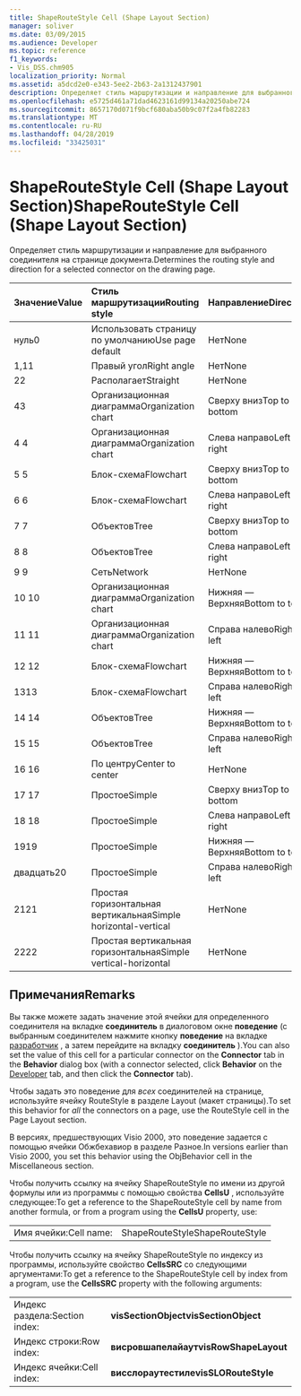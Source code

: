 ```yaml
---
title: ShapeRouteStyle Cell (Shape Layout Section)
manager: soliver
ms.date: 03/09/2015
ms.audience: Developer
ms.topic: reference
f1_keywords:
- Vis_DSS.chm905
localization_priority: Normal
ms.assetid: a5dcd2e0-e343-5ee2-2b63-2a1312437901
description: Определяет стиль маршрутизации и направление для выбранного соединителя на странице документа.
ms.openlocfilehash: e5725d461a71dad4623161d99134a20250abe724
ms.sourcegitcommit: 8657170d071f9bcf680aba50b9c07f2a4fb82283
ms.translationtype: MT
ms.contentlocale: ru-RU
ms.lasthandoff: 04/28/2019
ms.locfileid: "33425031"
---
```

# <a name="shaperoutestyle-cell-shape-layout-section"></a><span data-ttu-id="f987a-103">ShapeRouteStyle Cell (Shape Layout Section)</span><span class="sxs-lookup"><span data-stu-id="f987a-103">ShapeRouteStyle Cell (Shape Layout Section)</span></span>

<span data-ttu-id="f987a-104">Определяет стиль маршрутизации и направление для выбранного соединителя на странице документа.</span><span class="sxs-lookup"><span data-stu-id="f987a-104">Determines the routing style and direction for a selected connector on the drawing page.</span></span>
  
|<span data-ttu-id="f987a-105">**Значение**</span><span class="sxs-lookup"><span data-stu-id="f987a-105">**Value**</span></span>|<span data-ttu-id="f987a-106">**Стиль маршрутизации**</span><span class="sxs-lookup"><span data-stu-id="f987a-106">**Routing style**</span></span>|<span data-ttu-id="f987a-107">**Направление**</span><span class="sxs-lookup"><span data-stu-id="f987a-107">**Direction**</span></span>|<span data-ttu-id="f987a-108">**Константа автоматизации**</span><span class="sxs-lookup"><span data-stu-id="f987a-108">**Automation constant**</span></span>|
|:-----|:-----|:-----|:-----|
|<span data-ttu-id="f987a-109">нуль</span><span class="sxs-lookup"><span data-stu-id="f987a-109">0</span></span>  <br/> |<span data-ttu-id="f987a-110">Использовать страницу по умолчанию</span><span class="sxs-lookup"><span data-stu-id="f987a-110">Use page default</span></span>  <br/> |<span data-ttu-id="f987a-111">Нет</span><span class="sxs-lookup"><span data-stu-id="f987a-111">None</span></span>  <br/> |<span data-ttu-id="f987a-112">**вислораутедефаулт**</span><span class="sxs-lookup"><span data-stu-id="f987a-112">**visLORouteDefault**</span></span> <br/> |
|<span data-ttu-id="f987a-113">1,1</span><span class="sxs-lookup"><span data-stu-id="f987a-113">1</span></span>  <br/> |<span data-ttu-id="f987a-114">Правый угол</span><span class="sxs-lookup"><span data-stu-id="f987a-114">Right angle</span></span>  <br/> |<span data-ttu-id="f987a-115">Нет</span><span class="sxs-lookup"><span data-stu-id="f987a-115">None</span></span>  <br/> |<span data-ttu-id="f987a-116">**вислораутеригхтангле**</span><span class="sxs-lookup"><span data-stu-id="f987a-116">**visLORouteRightAngle**</span></span> <br/> |
|<span data-ttu-id="f987a-117">2</span><span class="sxs-lookup"><span data-stu-id="f987a-117">2</span></span>  <br/> |<span data-ttu-id="f987a-118">Располагает</span><span class="sxs-lookup"><span data-stu-id="f987a-118">Straight</span></span>  <br/> |<span data-ttu-id="f987a-119">Нет</span><span class="sxs-lookup"><span data-stu-id="f987a-119">None</span></span>  <br/> |<span data-ttu-id="f987a-120">**вислораутестраигхт**</span><span class="sxs-lookup"><span data-stu-id="f987a-120">**visLORouteStraight**</span></span> <br/> |
|<span data-ttu-id="f987a-121">4</span><span class="sxs-lookup"><span data-stu-id="f987a-121">3</span></span>  <br/> |<span data-ttu-id="f987a-122">Организационная диаграмма</span><span class="sxs-lookup"><span data-stu-id="f987a-122">Organization chart</span></span>  <br/> |<span data-ttu-id="f987a-123">Сверху вниз</span><span class="sxs-lookup"><span data-stu-id="f987a-123">Top to bottom</span></span>  <br/> |<span data-ttu-id="f987a-124">**вислораутеоргчартнс**</span><span class="sxs-lookup"><span data-stu-id="f987a-124">**visLORouteOrgChartNS**</span></span> <br/> |
|<span data-ttu-id="f987a-125">4 </span><span class="sxs-lookup"><span data-stu-id="f987a-125">4</span></span>  <br/> |<span data-ttu-id="f987a-126">Организационная диаграмма</span><span class="sxs-lookup"><span data-stu-id="f987a-126">Organization chart</span></span>  <br/> |<span data-ttu-id="f987a-127">Слева направо</span><span class="sxs-lookup"><span data-stu-id="f987a-127">Left to right</span></span>  <br/> |<span data-ttu-id="f987a-128">**вислораутеоргчартве**</span><span class="sxs-lookup"><span data-stu-id="f987a-128">**visLORouteOrgChartWE**</span></span> <br/> |
|<span data-ttu-id="f987a-129">5 </span><span class="sxs-lookup"><span data-stu-id="f987a-129">5</span></span>  <br/> |<span data-ttu-id="f987a-130">Блок-схема</span><span class="sxs-lookup"><span data-stu-id="f987a-130">Flowchart</span></span>  <br/> |<span data-ttu-id="f987a-131">Сверху вниз</span><span class="sxs-lookup"><span data-stu-id="f987a-131">Top to bottom</span></span>  <br/> |<span data-ttu-id="f987a-132">**вислораутефловчартнс**</span><span class="sxs-lookup"><span data-stu-id="f987a-132">**visLORouteFlowchartNS**</span></span> <br/> |
|<span data-ttu-id="f987a-133">6 </span><span class="sxs-lookup"><span data-stu-id="f987a-133">6</span></span>  <br/> |<span data-ttu-id="f987a-134">Блок-схема</span><span class="sxs-lookup"><span data-stu-id="f987a-134">Flowchart</span></span>  <br/> |<span data-ttu-id="f987a-135">Слева направо</span><span class="sxs-lookup"><span data-stu-id="f987a-135">Left to right</span></span>  <br/> |<span data-ttu-id="f987a-136">**вислораутефловчартве**</span><span class="sxs-lookup"><span data-stu-id="f987a-136">**visLORouteFlowchartWE**</span></span> <br/> |
|<span data-ttu-id="f987a-137">7 </span><span class="sxs-lookup"><span data-stu-id="f987a-137">7</span></span>  <br/> |<span data-ttu-id="f987a-138">Объектов</span><span class="sxs-lookup"><span data-stu-id="f987a-138">Tree</span></span>  <br/> |<span data-ttu-id="f987a-139">Сверху вниз</span><span class="sxs-lookup"><span data-stu-id="f987a-139">Top to bottom</span></span>  <br/> |<span data-ttu-id="f987a-140">**вислораутетринс**</span><span class="sxs-lookup"><span data-stu-id="f987a-140">**visLORouteTreeNS**</span></span> <br/> |
|<span data-ttu-id="f987a-141">8 </span><span class="sxs-lookup"><span data-stu-id="f987a-141">8</span></span>  <br/> |<span data-ttu-id="f987a-142">Объектов</span><span class="sxs-lookup"><span data-stu-id="f987a-142">Tree</span></span>  <br/> |<span data-ttu-id="f987a-143">Слева направо</span><span class="sxs-lookup"><span data-stu-id="f987a-143">Left to right</span></span>  <br/> |<span data-ttu-id="f987a-144">**вислораутетриве**</span><span class="sxs-lookup"><span data-stu-id="f987a-144">**visLORouteTreeWE**</span></span> <br/> |
|<span data-ttu-id="f987a-145">9 </span><span class="sxs-lookup"><span data-stu-id="f987a-145">9</span></span>  <br/> |<span data-ttu-id="f987a-146">Сеть</span><span class="sxs-lookup"><span data-stu-id="f987a-146">Network</span></span>  <br/> |<span data-ttu-id="f987a-147">Нет</span><span class="sxs-lookup"><span data-stu-id="f987a-147">None</span></span>  <br/> |<span data-ttu-id="f987a-148">**вислораутенетворк**</span><span class="sxs-lookup"><span data-stu-id="f987a-148">**visLORouteNetwork**</span></span> <br/> |
|<span data-ttu-id="f987a-149">10 </span><span class="sxs-lookup"><span data-stu-id="f987a-149">10</span></span>  <br/> |<span data-ttu-id="f987a-150">Организационная диаграмма</span><span class="sxs-lookup"><span data-stu-id="f987a-150">Organization chart</span></span>  <br/> |<span data-ttu-id="f987a-151">Нижняя — Верхняя</span><span class="sxs-lookup"><span data-stu-id="f987a-151">Bottom to top</span></span>  <br/> |<span data-ttu-id="f987a-152">**вислораутеоргчартсн**</span><span class="sxs-lookup"><span data-stu-id="f987a-152">**visLORouteOrgChartSN**</span></span> <br/> |
|<span data-ttu-id="f987a-153">11 </span><span class="sxs-lookup"><span data-stu-id="f987a-153">11</span></span>  <br/> |<span data-ttu-id="f987a-154">Организационная диаграмма</span><span class="sxs-lookup"><span data-stu-id="f987a-154">Organization chart</span></span>  <br/> |<span data-ttu-id="f987a-155">Справа налево</span><span class="sxs-lookup"><span data-stu-id="f987a-155">Right to left</span></span>  <br/> |<span data-ttu-id="f987a-156">**вислораутеоргчартев**</span><span class="sxs-lookup"><span data-stu-id="f987a-156">**visLORouteOrgChartEW**</span></span> <br/> |
|<span data-ttu-id="f987a-157">12 </span><span class="sxs-lookup"><span data-stu-id="f987a-157">12</span></span>  <br/> |<span data-ttu-id="f987a-158">Блок-схема</span><span class="sxs-lookup"><span data-stu-id="f987a-158">Flowchart</span></span>  <br/> |<span data-ttu-id="f987a-159">Нижняя — Верхняя</span><span class="sxs-lookup"><span data-stu-id="f987a-159">Bottom to top</span></span>  <br/> |<span data-ttu-id="f987a-160">**вислораутефловчартсн**</span><span class="sxs-lookup"><span data-stu-id="f987a-160">**visLORouteFlowchartSN**</span></span> <br/> |
|<span data-ttu-id="f987a-161">13</span><span class="sxs-lookup"><span data-stu-id="f987a-161">13</span></span>  <br/> |<span data-ttu-id="f987a-162">Блок-схема</span><span class="sxs-lookup"><span data-stu-id="f987a-162">Flowchart</span></span>  <br/> |<span data-ttu-id="f987a-163">Справа налево</span><span class="sxs-lookup"><span data-stu-id="f987a-163">Right to left</span></span>  <br/> |<span data-ttu-id="f987a-164">**вислораутефловчартев**</span><span class="sxs-lookup"><span data-stu-id="f987a-164">**visLORouteFlowchartEW**</span></span> <br/> |
|<span data-ttu-id="f987a-165">14 </span><span class="sxs-lookup"><span data-stu-id="f987a-165">14</span></span>  <br/> |<span data-ttu-id="f987a-166">Объектов</span><span class="sxs-lookup"><span data-stu-id="f987a-166">Tree</span></span>  <br/> |<span data-ttu-id="f987a-167">Нижняя — Верхняя</span><span class="sxs-lookup"><span data-stu-id="f987a-167">Bottom to top</span></span>  <br/> |<span data-ttu-id="f987a-168">**вислораутетрисн**</span><span class="sxs-lookup"><span data-stu-id="f987a-168">**visLORouteTreeSN**</span></span> <br/> |
|<span data-ttu-id="f987a-169">15 </span><span class="sxs-lookup"><span data-stu-id="f987a-169">15</span></span>  <br/> |<span data-ttu-id="f987a-170">Объектов</span><span class="sxs-lookup"><span data-stu-id="f987a-170">Tree</span></span>  <br/> |<span data-ttu-id="f987a-171">Справа налево</span><span class="sxs-lookup"><span data-stu-id="f987a-171">Right to left</span></span>  <br/> |<span data-ttu-id="f987a-172">**вислораутетриев**</span><span class="sxs-lookup"><span data-stu-id="f987a-172">**visLORouteTreeEW**</span></span> <br/> |
|<span data-ttu-id="f987a-173">16 </span><span class="sxs-lookup"><span data-stu-id="f987a-173">16</span></span>  <br/> |<span data-ttu-id="f987a-174">По центру</span><span class="sxs-lookup"><span data-stu-id="f987a-174">Center to center</span></span>  <br/> |<span data-ttu-id="f987a-175">Нет</span><span class="sxs-lookup"><span data-stu-id="f987a-175">None</span></span>  <br/> |<span data-ttu-id="f987a-176">**вислораутецентертоцентер**</span><span class="sxs-lookup"><span data-stu-id="f987a-176">**visLORouteCenterToCenter**</span></span> <br/> |
|<span data-ttu-id="f987a-177">17 </span><span class="sxs-lookup"><span data-stu-id="f987a-177">17</span></span>  <br/> |<span data-ttu-id="f987a-178">Простое</span><span class="sxs-lookup"><span data-stu-id="f987a-178">Simple</span></span>  <br/> |<span data-ttu-id="f987a-179">Сверху вниз</span><span class="sxs-lookup"><span data-stu-id="f987a-179">Top to bottom</span></span>  <br/> |<span data-ttu-id="f987a-180">**вислораутесимпленс**</span><span class="sxs-lookup"><span data-stu-id="f987a-180">**visLORouteSimpleNS**</span></span> <br/> |
|<span data-ttu-id="f987a-181">18 </span><span class="sxs-lookup"><span data-stu-id="f987a-181">18</span></span>  <br/> |<span data-ttu-id="f987a-182">Простое</span><span class="sxs-lookup"><span data-stu-id="f987a-182">Simple</span></span>  <br/> |<span data-ttu-id="f987a-183">Слева направо</span><span class="sxs-lookup"><span data-stu-id="f987a-183">Left to right</span></span>  <br/> |<span data-ttu-id="f987a-184">**вислораутесимплеве**</span><span class="sxs-lookup"><span data-stu-id="f987a-184">**visLORouteSimpleWE**</span></span> <br/> |
|<span data-ttu-id="f987a-185">19</span><span class="sxs-lookup"><span data-stu-id="f987a-185">19</span></span>  <br/> |<span data-ttu-id="f987a-186">Простое</span><span class="sxs-lookup"><span data-stu-id="f987a-186">Simple</span></span>  <br/> |<span data-ttu-id="f987a-187">Нижняя — Верхняя</span><span class="sxs-lookup"><span data-stu-id="f987a-187">Bottom to top</span></span>  <br/> |<span data-ttu-id="f987a-188">**вислораутесимплесн**</span><span class="sxs-lookup"><span data-stu-id="f987a-188">**visLORouteSimpleSN**</span></span> <br/> |
|<span data-ttu-id="f987a-189">двадцать</span><span class="sxs-lookup"><span data-stu-id="f987a-189">20</span></span>  <br/> |<span data-ttu-id="f987a-190">Простое</span><span class="sxs-lookup"><span data-stu-id="f987a-190">Simple</span></span>  <br/> |<span data-ttu-id="f987a-191">Справа налево</span><span class="sxs-lookup"><span data-stu-id="f987a-191">Right to left</span></span>  <br/> |<span data-ttu-id="f987a-192">**вислораутесимплив**</span><span class="sxs-lookup"><span data-stu-id="f987a-192">**visLORouteSimpleEW**</span></span> <br/> |
|<span data-ttu-id="f987a-193">21</span><span class="sxs-lookup"><span data-stu-id="f987a-193">21</span></span>  <br/> |<span data-ttu-id="f987a-194">Простая горизонтальная вертикальная</span><span class="sxs-lookup"><span data-stu-id="f987a-194">Simple horizontal-vertical</span></span>  <br/> |<span data-ttu-id="f987a-195">Нет</span><span class="sxs-lookup"><span data-stu-id="f987a-195">None</span></span>  <br/> |<span data-ttu-id="f987a-196">**вислораутесимплехв**</span><span class="sxs-lookup"><span data-stu-id="f987a-196">**visLORouteSimpleHV**</span></span> <br/> |
|<span data-ttu-id="f987a-197">22</span><span class="sxs-lookup"><span data-stu-id="f987a-197">22</span></span>  <br/> |<span data-ttu-id="f987a-198">Простая вертикальная горизонтальная</span><span class="sxs-lookup"><span data-stu-id="f987a-198">Simple vertical-horizontal</span></span>  <br/> |<span data-ttu-id="f987a-199">Нет</span><span class="sxs-lookup"><span data-stu-id="f987a-199">None</span></span>  <br/> |<span data-ttu-id="f987a-200">**вислораутесимплевх**</span><span class="sxs-lookup"><span data-stu-id="f987a-200">**visLORouteSimpleVH**</span></span> <br/> |
   
## <a name="remarks"></a><span data-ttu-id="f987a-201">Примечания</span><span class="sxs-lookup"><span data-stu-id="f987a-201">Remarks</span></span>

<span data-ttu-id="f987a-202">Вы также можете задать значение этой ячейки для определенного соединителя на вкладке **соединитель** в диалоговом окне **поведение** (с выбранным соединителем нажмите кнопку **поведение** на вкладке [разработчик](run-in-developer-mode-display-the-developer-tab.md) , а затем перейдите на вкладку **соединитель** ).</span><span class="sxs-lookup"><span data-stu-id="f987a-202">You can also set the value of this cell for a particular connector on the **Connector** tab in the **Behavior** dialog box (with a connector selected, click **Behavior** on the [Developer](run-in-developer-mode-display-the-developer-tab.md) tab, and then click the **Connector** tab).</span></span> 
  
<span data-ttu-id="f987a-203">Чтобы задать это поведение для *всех* соединителей на странице, используйте ячейку RouteStyle в разделе Layout (макет страницы).</span><span class="sxs-lookup"><span data-stu-id="f987a-203">To set this behavior for  *all*  the connectors on a page, use the RouteStyle cell in the Page Layout section.</span></span> 
  
<span data-ttu-id="f987a-204">В версиях, предшествующих Visio 2000, это поведение задается с помощью ячейки Обжбехавиор в разделе Разное.</span><span class="sxs-lookup"><span data-stu-id="f987a-204">In versions earlier than Visio 2000, you set this behavior using the ObjBehavior cell in the Miscellaneous section.</span></span>
  
<span data-ttu-id="f987a-205">Чтобы получить ссылку на ячейку ShapeRouteStyle по имени из другой формулы или из программы с помощью свойства **CellsU** , используйте следующее:</span><span class="sxs-lookup"><span data-stu-id="f987a-205">To get a reference to the ShapeRouteStyle cell by name from another formula, or from a program using the **CellsU** property, use:</span></span> 
  
|||
|:-----|:-----|
|<span data-ttu-id="f987a-206">Имя ячейки:</span><span class="sxs-lookup"><span data-stu-id="f987a-206">Cell name:</span></span>  <br/> |<span data-ttu-id="f987a-207">ShapeRouteStyle</span><span class="sxs-lookup"><span data-stu-id="f987a-207">ShapeRouteStyle</span></span>  <br/> |
   
<span data-ttu-id="f987a-208">Чтобы получить ссылку на ячейку ShapeRouteStyle по индексу из программы, используйте свойство **CellsSRC** со следующими аргументами:</span><span class="sxs-lookup"><span data-stu-id="f987a-208">To get a reference to the ShapeRouteStyle cell by index from a program, use the **CellsSRC** property with the following arguments:</span></span> 
  
|||
|:-----|:-----|
|<span data-ttu-id="f987a-209">Индекс раздела:</span><span class="sxs-lookup"><span data-stu-id="f987a-209">Section index:</span></span>  <br/> |<span data-ttu-id="f987a-210">**visSectionObject**</span><span class="sxs-lookup"><span data-stu-id="f987a-210">**visSectionObject**</span></span> <br/> |
|<span data-ttu-id="f987a-211">Индекс строки:</span><span class="sxs-lookup"><span data-stu-id="f987a-211">Row index:</span></span>  <br/> |<span data-ttu-id="f987a-212">**висровшапелайаут**</span><span class="sxs-lookup"><span data-stu-id="f987a-212">**visRowShapeLayout**</span></span> <br/> |
|<span data-ttu-id="f987a-213">Индекс ячейки:</span><span class="sxs-lookup"><span data-stu-id="f987a-213">Cell index:</span></span>  <br/> |<span data-ttu-id="f987a-214">**висслораутестиле**</span><span class="sxs-lookup"><span data-stu-id="f987a-214">**visSLORouteStyle**</span></span> <br/> |
   

